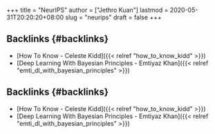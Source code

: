 +++
title = "NeurIPS"
author = ["Jethro Kuan"]
lastmod = 2020-05-31T20:20:20+08:00
slug = "neurips"
draft = false
+++

## Backlinks {#backlinks}

- [How To Know - Celeste Kidd]({{< relref "how_to_know_kidd" >}})
- [Deep Learning With Bayesian Principles - Emtiyaz Khan]({{< relref "emti_dl_with_bayesian_principles" >}})

## Backlinks {#backlinks}

- [How To Know - Celeste Kidd]({{< relref "how_to_know_kidd" >}})
- [Deep Learning With Bayesian Principles - Emtiyaz Khan]({{< relref "emti_dl_with_bayesian_principles" >}})
